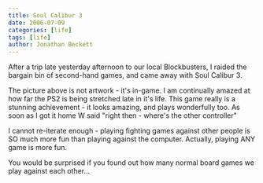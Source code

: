 ```yaml
---
title: Soul Calibur 3
date: 2006-07-09
categories: [life]
tags: [life]
author: Jonathan Beckett
---
```


After a trip late yesterday afternoon to our local Blockbusters, I raided the bargain bin of second-hand games, and came away with Soul Calibur 3.

The picture above is not artwork - it's in-game. I am continually amazed at how far the PS2 is being stretched late in it's life. This game really is a stunning achievement - it looks amazing, and plays wonderfully too. As soon as I got it home W said "right then - where's the other controller" 

I cannot re-iterate enough - playing fighting games against other people is SO much more fun than playing against the computer. Actually, playing ANY game is more fun.

You would be surprised if you found out how many normal board games we play against each other...